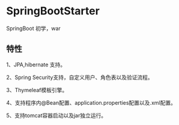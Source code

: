 # SpringBootStarter
SpringBoot 初学，war

## 特性
1、JPA,hibernate 支持。

2、Spring Security支持，自定义用户、角色表以及验证流程。

3、Thymeleaf模板引擎。

4、支持程序内@Bean配置、application.properties配置以及.xml配置。

5、支持tomcat容器启动以及jar独立运行。

